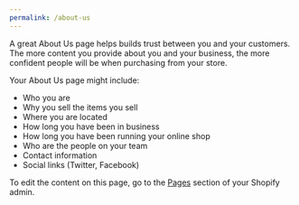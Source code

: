 ```yaml
---
permalink: /about-us
---
```

<p>A great About Us page helps builds trust between you and your customers. The more content you provide about you and your business, the more confident people will be when purchasing from your store.</p>
<p>Your About Us page might include:</p>
<ul>
<li>Who you are</li>
<li>Why you sell the items you sell</li>
<li>Where you are located</li>
<li>How long you have been in business</li>
<li>How long you have been running your online shop</li>
<li>Who are the people on your team</li>
<li>Contact information</li>
<li>Social links (Twitter, Facebook)</li>
</ul>
<p>To edit the content on this page, go to the <a href="http://virtocommerce.com/">Pages</a> section of your Shopify admin.</p>
